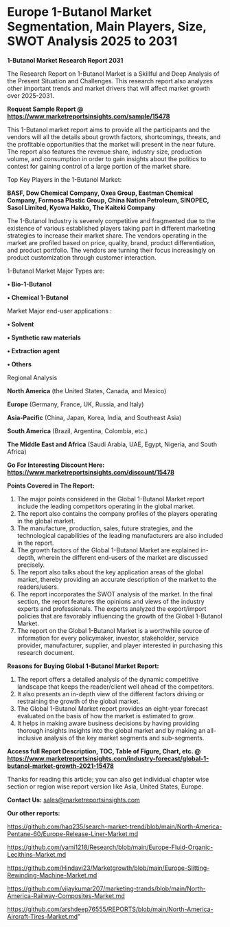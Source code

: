 # Europe 1-Butanol Market Segmentation, Main Players, Size, SWOT Analysis 2025 to 2031

<strong>1-Butanol Market Research Report 2031</strong>

The Research Report on 1-Butanol Market is a Skillful and Deep Analysis of the Present Situation and Challenges. This research report also analyzes other important trends and market drivers that will affect market growth over 2025-2031.

<strong>Request Sample Report @ <a href=https://www.marketreportsinsights.com/sample/15478>https://www.marketreportsinsights.com/sample/15478</a></strong>

This 1-Butanol market report aims to provide all the participants and the vendors will all the details about growth factors, shortcomings, threats, and the profitable opportunities that the market will present in the near future. The report also features the revenue share, industry size, production volume, and consumption in order to gain insights about the politics to contest for gaining control of a large portion of the market share.

Top Key Players in the 1-Butanol Market:

<strong>BASF, Dow Chemical Company, Oxea Group, Eastman Chemical Company, Formosa Plastic Group, China Nation Petroleum, SINOPEC, Sasol Limited, Kyowa Hakko, The Kaiteki Company</strong>

The 1-Butanol Industry is severely competitive and fragmented due to the existence of various established players taking part in different marketing strategies to increase their market share. The vendors operating in the market are profiled based on price, quality, brand, product differentiation, and product portfolio. The vendors are turning their focus increasingly on product customization through customer interaction.

1-Butanol Market Major Types are:

<strong>• Bio-1-Butanol

• Chemical 1-Butanol</strong>

Market Major end-user applications :

<strong>• Solvent

• Synthetic raw materials

• Extraction agent

• Others</strong>

Regional Analysis

</u><strong><b>North America</b></strong> (the United States, Canada, and Mexico)

<strong><b>Europe </b></strong>(Germany, France, UK, Russia, and Italy)

<strong><b>Asia-Pacific</b></strong> (China, Japan, Korea, India, and Southeast Asia)

<strong><b>South America</b></strong> (Brazil, Argentina, Colombia, etc.)

<strong><b>The Middle East and Africa</b></strong> (Saudi Arabia, UAE, Egypt, Nigeria, and South Africa)

<strong>Go For Interesting Discount Here: <a href=https://www.marketreportsinsights.com/discount/15478>https://www.marketreportsinsights.com/discount/15478</a></strong>

<strong>Points Covered in The Report:</strong>
<ol>
  <li>The major points considered in the Global 1-Butanol Market report include the leading competitors operating in the global market.</li>
  <li>The report also contains the company profiles of the players operating in the global market.</li>
  <li>The manufacture, production, sales, future strategies, and the technological capabilities of the leading manufacturers are also included in the report.</li>
  <li>The growth factors of the Global 1-Butanol Market are explained in-depth, wherein the different end-users of the market are discussed precisely.</li>
  <li>The report also talks about the key application areas of the global market, thereby providing an accurate description of the market to the readers/users.</li>
  <li>The report incorporates the SWOT analysis of the market. In the final section, the report features the opinions and views of the industry experts and professionals. The experts analyzed the export/import policies that are favorably influencing the growth of the Global 1-Butanol Market.</li>
  <li>The report on the Global 1-Butanol Market is a worthwhile source of information for every policymaker, investor, stakeholder, service provider, manufacturer, supplier, and player interested in purchasing this research document.</li>
</ol>
<strong>Reasons for Buying Global 1-Butanol Market Report:</strong>

<ol>
  <li>The report offers a detailed analysis of the dynamic competitive landscape that keeps the reader/client well ahead of the competitors.</li>
  <li>It also presents an in-depth view of the different factors driving or restraining the growth of the global market.</li>
  <li>The Global 1-Butanol Market report provides an eight-year forecast evaluated on the basis of how the market is estimated to grow.</li>
  <li>It helps in making aware business decisions by having providing thorough insights insights into the global market and by making an all-inclusive analysis of the key market segments and sub-segments.</li>
</ol>
<strong>Access full Report Description, TOC, Table of Figure, Chart, etc. @ <a href=https://www.marketreportsinsights.com/industry-forecast/global-1-butanol-market-growth-2021-15478>https://www.marketreportsinsights.com/industry-forecast/global-1-butanol-market-growth-2021-15478</a></strong>


Thanks for reading this article; you can also get individual chapter wise section or region wise report version like Asia, United States, Europe.

<strong>Contact Us:</strong>
sales@marketreportsinsights.com

<strong>Our other reports:</strong>

<a href=https://github.com/haq235/search-market-trend/blob/main/North-America-Pentane-60/Europe-Release-Liner-Market.md>https://github.com/haq235/search-market-trend/blob/main/North-America-Pentane-60/Europe-Release-Liner-Market.md</a>

<a href=https://github.com/yami1218/Research/blob/main/Europe-Fluid-Organic-Lecithins-Market.md>https://github.com/yami1218/Research/blob/main/Europe-Fluid-Organic-Lecithins-Market.md</a>

<a href=https://github.com/Hindavi23/Marketgrowth/blob/main/Europe-Slitting-Rewinding-Machine-Market.md>https://github.com/Hindavi23/Marketgrowth/blob/main/Europe-Slitting-Rewinding-Machine-Market.md</a>

<a href=https://github.com/vijaykumar207/marketing-trands/blob/main/North-America-Railway-Composites-Market.md>https://github.com/vijaykumar207/marketing-trands/blob/main/North-America-Railway-Composites-Market.md</a>

<a href=https://github.com/arshdeep76555/REPORTS/blob/main/North-America-Aircraft-Tires-Market.md>https://github.com/arshdeep76555/REPORTS/blob/main/North-America-Aircraft-Tires-Market.md</a>"
